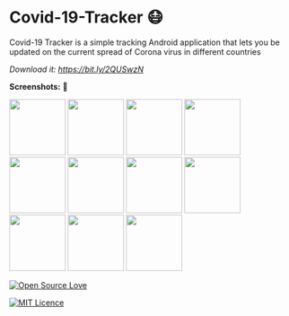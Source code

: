 # Covid-19-Tracker :mask:
Covid-19 Tracker is a simple tracking Android application that lets you be updated on the current spread of Corona virus in different countries

*Download it: https://bit.ly/2QUSwzN*

**Screenshots:**  :rocket:

<p float="left">
<img src="Screenshots/Screenshot_20200330-175204.jpg" width="100"/>
<img src="Screenshots/Screenshot_20200330-175215.jpg" width="100"/>
<img src="Screenshots/Screenshot_20200330-175220.jpg" width="100">
<img src="Screenshots/Screenshot_20200330-175229.jpg" width="100">
<img src="Screenshots/Screenshot_20200330-175235.jpg" width="100">
<img src="Screenshots/Screenshot_20200330-175245.jpg" width="100">
<img src="Screenshots/Screenshot_20200330-175256.jpg" width="100">
<img src="Screenshots/Screenshot_20200330-175302.jpg" width="100">
<img src="Screenshots/Screenshot_20200330-175312.jpg" width="100">
<img src="Screenshots/Screenshot_20200330-175324.jpg" width="100">
<img src="Screenshots/Screenshot_20200330-175338.jpg" width="100">
  </p>
  
  
  
  
  
  
 [![Open Source Love](https://badges.frapsoft.com/os/v2/open-source-150x25.png?v=103)](https://github.com/ellerbrock/open-source-badge/)


[![MIT Licence](https://badges.frapsoft.com/os/mit/mit-175x39.png?v=103)](https://opensource.org/licenses/mit-license.php)
